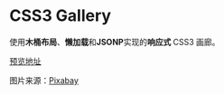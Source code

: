 # CSS3 Gallery

使用**木桶布局**、**懒加载**和**JSONP**实现的**响应式** CSS3 画廊。

[预览地址](http://www.joysr.com/css3-gallery/)

图片来源：[Pixabay](http://joysr.com/koshien/senbatsu88/index.html)


